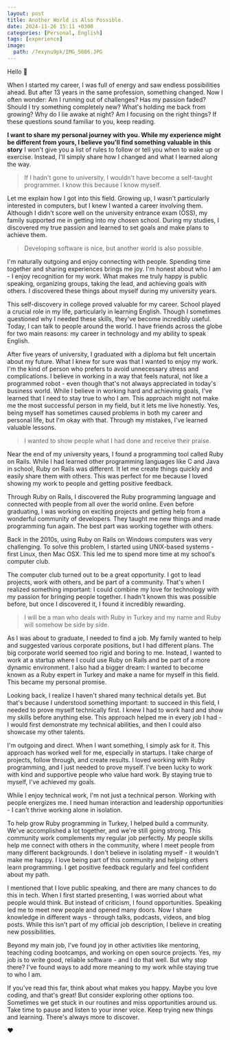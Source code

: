 ```yaml
---
layout: post
title: Another World is Also Possible.
date: 2024-11-26 15:11 +0300
categories: [Personal, English]
tags: [experience]
image:
  path: /7exynu9pk/IMG_5086.JPG
---
```

Hello 👋

When I started my career, I was full of energy and saw endless possibilities ahead. But after 13 years in the same profession, something changed. Now I often wonder: Am I running out of challenges? Has my passion faded? Should I try something completely new? What's holding me back from growing? Why do I lie awake at night? Am I focusing on the right things? If these questions sound familiar to you, keep reading.

**I want to share my personal journey with you. While my experience might be different from yours, I believe you'll find something valuable in this story** I won't give you a list of rules to follow or tell you when to wake up or exercise. Instead, I'll simply share how I changed and what I learned along the way.

> If I hadn't gone to university, I wouldn't have become a self-taught programmer. I know this because I know myself.

Let me explain how I got into this field. Growing up, I wasn't particularly interested in computers, but I knew I wanted a career involving them. Although I didn't score well on the university entrance exam (ÖSS), my family supported me in getting into my chosen school. During my studies, I discovered my true passion and learned to set goals and make plans to achieve them.

> Developing software is nice, but another world is also possible.

I'm naturally outgoing and enjoy connecting with people. Spending time together and sharing experiences brings me joy. I'm honest about who I am - I enjoy recognition for my work. What makes me truly happy is public speaking, organizing groups, taking the lead, and achieving goals with others. I discovered these things about myself during my university years.

This self-discovery in college proved valuable for my career. School played a crucial role in my life, particularly in learning English. Though I sometimes questioned why I needed these skills, they've become incredibly useful. Today, I can talk to people around the world. I have friends across the globe for two main reasons: my career in technology and my ability to speak English.

After five years of university, I graduated with a diploma but felt uncertain about my future. What I knew for sure was that I wanted to enjoy my work. I'm the kind of person who prefers to avoid unnecessary stress and complications. I believe in working in a way that feels natural, not like a programmed robot - even though that's not always appreciated in today's business world. While I believe in working hard and achieving goals, I've learned that I need to stay true to who I am. This approach might not make me the most successful person in my field, but it lets me live honestly. Yes, being myself has sometimes caused problems in both my career and personal life, but I'm okay with that. Through my mistakes, I've learned valuable lessons.

> I wanted to show people what I had done and receive their praise.

Near the end of my university years, I found a programming tool called Ruby on Rails. While I had learned other programming languages like C and Java in school, Ruby on Rails was different. It let me create things quickly and easily share them with others. This was perfect for me because I loved showing my work to people and getting positive feedback.

Through Ruby on Rails, I discovered the Ruby programming language and connected with people from all over the world online. Even before graduating, I was working on exciting projects and getting help from a wonderful community of developers. They taught me new things and made programming fun again. The best part was working together with others.

Back in the 2010s, using Ruby on Rails on Windows computers was very challenging. To solve this problem, I started using UNIX-based systems - first Linux, then Mac OSX. This led me to spend more time at my school's computer club.

The computer club turned out to be a great opportunity. I got to lead projects, work with others, and be part of a community. That's when I realized something important: I could combine my love for technology with my passion for bringing people together. I hadn't known this was possible before, but once I discovered it, I found it incredibly rewarding.

> I will be a man who deals with Ruby in Turkey and my name and Ruby will somehow be side by side.

As I was about to graduate, I needed to find a job. My family wanted to help and suggested various corporate positions, but I had different plans. The big corporate world seemed too rigid and boring to me. Instead, I wanted to work at a startup where I could use Ruby on Rails and be part of a more dynamic environment. I also had a bigger dream: I wanted to become known as a Ruby expert in Turkey and make a name for myself in this field. This became my personal promise.

Looking back, I realize I haven't shared many technical details yet. But that's because I understood something important: to succeed in this field, I needed to prove myself technically first. I knew I had to work hard and show my skills before anything else. This approach helped me in every job I had - I would first demonstrate my technical abilities, and then I could also showcase my other talents.

I'm outgoing and direct. When I want something, I simply ask for it. This approach has worked well for me, especially in startups. I take charge of projects, follow through, and create results. I loved working with Ruby programming, and I just needed to prove myself. I've been lucky to work with kind and supportive people who value hard work. By staying true to myself, I've achieved my goals.

While I enjoy technical work, I'm not just a technical person. Working with people energizes me. I need human interaction and leadership opportunities - I can't thrive working alone in isolation.

To help grow Ruby programming in Turkey, I helped build a community. We've accomplished a lot together, and we're still going strong. This community work complements my regular job perfectly. My people skills help me connect with others in the community, where I meet people from many different backgrounds. I don't believe in isolating myself - it wouldn't make me happy. I love being part of this community and helping others learn programming. I get positive feedback regularly and feel confident about my path.

I mentioned that I love public speaking, and there are many chances to do this in tech. When I first started presenting, I was worried about what people would think. But instead of criticism, I found opportunities. Speaking led me to meet new people and opened many doors. Now I share knowledge in different ways - through talks, podcasts, videos, and blog posts. While this isn't part of my official job description, I believe in creating new possibilities.

Beyond my main job, I've found joy in other activities like mentoring, teaching coding bootcamps, and working on open source projects. Yes, my job is to write good, reliable software - and I do that well. But why stop there? I've found ways to add more meaning to my work while staying true to who I am.

If you've read this far, think about what makes you happy. Maybe you love coding, and that's great! But consider exploring other options too. Sometimes we get stuck in our routines and miss opportunities around us. Take time to pause and listen to your inner voice. Keep trying new things and learning. There's always more to discover.

❤️